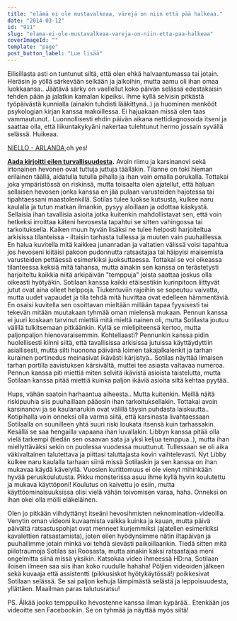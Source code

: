 ```yaml
---
title: "elämä ei ole mustavalkeaa, värejä on niin että pää halkeaa."
date: "2014-03-12"
id: "911"
slug: "elama-ei-ole-mustavalkeaa-vareja-on-niin-etta-paa-halkeaa"
coverImageId: ""
template: "page"
post_button_label: "Lue lisää"
---
```


Eilisillasta asti on tuntunut siltä, että olen ehkä halvaantumassa tai jotain. Heräsin jo yöllä särkevään selkään ja jalkoihin, mutta aamu oli ihan omaa luokkaansa.. Jäätävä särky on vaellellut koko päivän selässä edestakaisin tehden pään ja jalatkin kamalan kipeiksi. Ihme kyllä selvisin pitkästä työpäivästä kunnialla (ainakin tuhdisti lääkittynä..) ja huominen menkööt psykologian kirjan kanssa makoillessa. Ei hajuakaan missä olen taas vammautunut.. Luonnollisesti ehdin päivän aikana nettidiagnosoida itseni ja saattaa olla, että liikuntakykyäni nakertaa tulehtunut hermo jossain syvällä selässä. Huikeaa.  
  

[NIELLO - ARLANDA](https://www.youtube.com/watch?v=v7LuY5MnDro),oh yes!

  

**[Aada kirjoitti eilen turvallisuudesta](http://aadanhevoselamaa.blogspot.fi/2014/03/314-turvallisuus-ennen-kaikkea.html).** Avoin riimu ja karsinanovi sekä irtonainen hevonen ovat tuttuja juttuja täälläkin. Tilanne on toki hieman erilainen täällä, aidatulla tutulla pihalla ja ihan vain omalla porukalla. Tottakai joka ympäristössä on riskinsä, mutta toisaalta olen ajatellut, että haluan sellaisen hevosen jonka kanssa en jää pulaan varusteiden hajotessa tai tipahtaessani maastolenkillä. Sotilas tulee luokse kutsusta, kulkee naru kaulalla ja tutun matkan ilmankin, pysyy aloillaan ja odottaa käskystä. Sellaisia ihan tavallisia asioita jotka kuitenkin mahdollistavat sen, että voin hetkeksi irroittaa käteni hevosesta tapahtui se sitten vahingossa tai tarkoituksella. Kaiken muun hyvän lisäksi ne tulee helposti harjoiteltua arkisissa tilanteissa - iltaisin tarhasta tullessa ja muuten vain puuhaillessa. En halua kuvitella mitä kaikkea junanradan ja valtatien välissä voisi tapahtua jos hevoseni kiitäisi pakoon pudonnutta ratsastajaa tai häipyisi maisemista varusteiden pettäessä esimerkiksi juoksuttaessa. Tottakai se voi oikeassa tilanteessa keksiä mitä tahansa, mutta ainakin sen kanssa on terästetysti harjoiteltu kaikkia niitä arkipäivän "temppuja" joista saattaa joskus olla oikeasti hyötyäkin. Sotilaan kanssa kaikki etäisestikin kurinpitoon liittyvät jutut ovat aina olleet helppoja. Tiukentuviin rajoihin se sopeutuu vaivatta, mutta uudet vapaudet ja tila tehdä mitä huvittaa ovat edelleen hämmentäviä. En osaisi kuvitella sen osoittavan mieltään millään tapaa fyysisesti tai tekevän mitään muutakaan tyhmää oman mielensä mukaan. Pennun kanssa ei juuri koskaan tarvinut miettiä mitä mieltä nainen oli, mutta Sotilasta joutuu välillä tulkitsemaan pitkäänkin. Kyllä se mielipiteensä kertoo, mutta paljonpaljon hienovaraisemmin. Kohteliaasti? Pennunkin kanssa pidin huolellisesti kiinni siitä, että tavallisissa arkisissa jutuissa käyttäydyttiin asiallisesti, mutta silti huonona päivänä loimen takajalkalenkit ja tarhan kurainen portinedus meinasivat ikävästi kärjistyä.. Sotilas näyttää limaisen tarhan portilla aavistuksen kärsivältä, muttei tee asiasta valtavaa numeroa. Pennun kanssa piti miettiä miten selvitä ikävistä asioista taistelutta, mutta Sotilaan kanssa pitää miettiä kuinka paljon ikäviä asioita siltä kehtaa pyytää..  

  

Hups, vähän saatoin harhaantua aiheesta.. Mutta kuitenkin. Meillä näitä riskipuuhia siis puuhaillaan pääosin ihan tarkoituksellakin. Tottakai avoin karsinanovi ja se kaulanarukin ovat välillä täysin puhdasta laiskuutta.. Kotipihalla voin onneksi olla varma siitä, että karsinasta livahtaessaan Sotilaalla on suunilleen yhtä suuri riski loukata itsensä kuin tarhassakin. Kesällä se saa hengailla vapaana ihan luvallakin. Libbyn kanssa pitää olla vielä tarkempi (tiedän sen osaavan sata ja yksi keljua temppua..), mutta ihan miellyttäväksi sekin on puolessa vuodessa muuttunut. Tullessaan se oli aika väkivaltainen talutettava ja piittasi taluttajasta kovin vaihtelevasti. Nyt Libby kulkee naru kaulalla tarhaan siinä missä Sotilaskin ja sen kanssa on ihan mukavaa käydä kävelyllä. Vuosien kurittomuus ei ole vienyt mihinkään hyvää peruskoulutusta. Pikku monsterissa asuu ihme kyllä hyvin koulutettu ja mukava käyttöponi! Koulutus on kaivettu jo esiin, mutta käyttöominaisuuksissa olisi vielä vähän toivomisen varaa, haha. Onneksi on ihan okei olla mölli eläkeläinen.  
  
  

  
Olen jo pitkään viihdyttänyt itseäni hevosihmisten neknomination-videoilla. Venytin oman videoni kuvaamista vaikka kuinka ja kauan, mutta päivä päivältä ratsastuspohjat ovat menneet kurjemmiksi (ajatellen esimerkiksi kavalettien ratsastamista), joten eilen hyödynsimme nätin iltapäivän ja puuhailimme jotain minkä voi tehdä sievästi paikoillaankin. Tiedä sitten mitä piilotraumoja Sotilas sai Roosasta, mutta ainakin kaksi ratsastajaa meni ongelmitta siinä missä yksikin. Katsokaa video ihmeessä HD:na, Sotilaan iloisen ilmeen saa siis ihan koko ruudulle hahaha! Pöljien videoiden jälkeen sekä kuvaaja että assistentti (pikkusiskot hyötykäytössä!) poikkesivat Sotilaan selässä. Se sai paljon kehuja lämpimästä selästä ja leppoisuudesta, yllättäen. Maailman paras talutusratsu!

  

PS. Älkää jooko temppuilko hevostenne kanssa ilman kypärää.. Etenkään jos videoitte sen Facebookiin. Se on tyhmää ja näyttää myös siltä!
